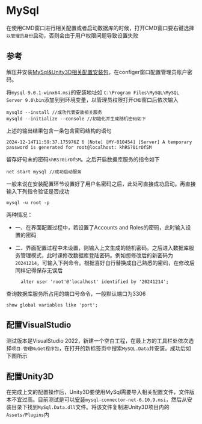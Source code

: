# MySql
在使用CMD窗口进行相关配置或者启动数据库的时候，打开CMD窗口要右键选择```以管理员身份```启动，否则会由于用户权限问题导致设置失败
<!-- 
## 完整参考
[网络配置教程](https://cloud.tencent.com/developer/article/1998427)
-->
## 参考
解压并安装[MySql&Unity3D相关配置安装包](https://kdocs.cn/l/cbDUd1og4jCz)，在configer窗口配置管理员账户密码。

将```mysql-9.0.1-winx64.msi```的安装地址如 ```C:\Program Files\MySQL\MySQL Server 9.0\bin```添加到到环境变量，以管理员权限打开```CMD```窗口后依次输入
    
    mysqld --install //成功代表安装相关服务
    mysqld --initialize --console //初始化并生成随机密码如下
    

上述的输出结果包含一条包含密码结构的语句
    
    2024-12-14T11:59:37.175976Z 6 [Note] [MY-010454] [Server] A temporary password is generated for root@localhost: khRS?0irOfSM

留存好句末的密码```khRS?0irOfSM```。之后开启数据库服务的指令如下

    net start mysql //成功启动服务

一般来说在安装配置环节设置好了用户名密码之后，此处可直接成功启动。再直接输入下列指令验证是否成功

    mysql -u root -p

两种情况：
- 一、在界面配置过程中，若设置了Accounts and Roles的密码，此时输入设置的密码
- 二、界面配置过程中未设置，则输入上文生成的随机密码。之后进入数据库服务管理模式，此时课修改数据库登陆密码。例如想修改后的新密码为```20241214```，可输入下列命令。根据喜好自行替换成自己熟悉的密码，在修改后同样记得保存无误后


        alter user 'root'@'localhost' identified by '20241214';



查询数据库服务所占用的端口号命令，一般默认端口为3306
    
    show global variables like 'port';

## 配置VisualStudio
测试版本是VisualStudio 2022，新建一个空白工程，在最上方的工具栏处依次选择```项目-管理NuGet程序包```，在打开的新标签页中搜索```MySQL.Data```并安装。成功后如下图所示

## 配置Unity3D

在完成上文的配置操作后，Unity3D要使用MySql需要导入相关配置文件，文件版本不宜过高。目前测试是可以[安装](https://downloads.mysql.com/archives/c-net/)```mysql-connector-net-6.10.9.msi```，然后从安装目录下找到```MySql.Data.dll```文件。将该文件复制进Unity3D项目内的```Assets/Plugins```内

<!-- 
## 配置VisualStudio 2022

[VS2022链接Mysql教程](https://blog.csdn.net/qq_48515185/article/details/131841349)


-->
